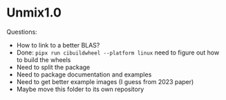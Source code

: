 # Unmix1.0

Questions: 

- How to link to a better BLAS?
- Done: `pipx run cibuildwheel --platform linux` need to figure out how to build the wheels
- Need to split the package
- Need to package documentation and examples
- Need to get better example images (I guess from 2023 paper)
- Maybe move this folder to its own repository